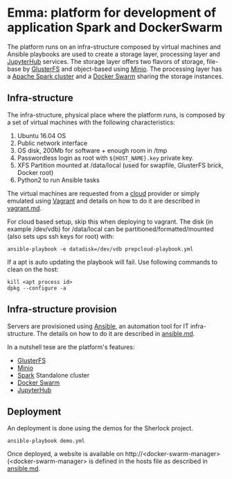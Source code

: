 # Emma: platform for development of application Spark and DockerSwarm
The platform runs on an infra-structure composed by virtual machines and Ansible playbooks are used to create a storage layer, processing layer and [JupyterHub](https://jupyter-notebook.readthedocs.io/en/latest/index.html) services. The storage layer offers two flavors of storage, file-base by [GlusterFS](https://www.gluster.org/) and object-based using [Minio](https://www.minio.io). The processing layer has a [Apache Spark cluster](http://spark.apache.org/) and a [Docker Swarm](https://docs.docker.com/engine/swarm/) sharing the storage instances.

## Infra-structure

The infra-structure, physical place where the platform runs, is composed by a set of virtual machines with the following characteristics:
1. Ubuntu 16.04 OS
2. Public network interface
3. OS disk, 200Mb for software + enough room in /tmp
4. Passwordless login as root with `${HOST_NAME}.key` private key.
5. XFS Partition mounted at /data/local (used for swapfile, GlusterFS brick, Docker root)
6. Python2 to run Ansible tasks

The virtual machines are requested from a [cloud](cloud.md) provider or simply emulated using [Vagrant](https://www.vagrantup.com/) and details on how to do it are described in [vagrant.md](vagrant.md).

For cloud based setup, skip this when deploying to vagrant.
The disk (in example /dev/vdb) for /data/local can be partitioned/formatted/mounted (also sets ups ssh keys for root) with:
```
ansible-playbook -e datadisk=/dev/vdb prepcloud-playbook.yml
```

If a apt is auto updating the playbook will fail. Use following commands to clean on the host:
```
kill <apt process id>
dpkg --configure -a
```

## Infra-structure provision

Servers are provisioned using [Ansible](https://www.ansible.com/), an automation tool for IT infra-structure. The details on how to do it are described in [ansible.md](ansible.md).

In a nutshell tese are the platform's features:

* [GlusterFS](gluster.md)
* [Minio](minio.md)
* [Spark](spark.md) Standalone cluster
* [Docker Swarm](docker.md)
* [JupyterHub](jupyterhub)


## Deployment

An deployment is done using the demos for the Sherlock project.
```
ansible-playbook demo.yml
```
Once deployed, a website is available on http://\<docker-swarm-manager\> (\<docker-swarm-manager\> is defined in the hosts file as described in [ansible.md](ansbile.md).
